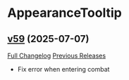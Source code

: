# AppearanceTooltip

## [v59](https://github.com/kemayo/wow-appearancetooltip/tree/v59) (2025-07-07)
[Full Changelog](https://github.com/kemayo/wow-appearancetooltip/compare/v58...v59) [Previous Releases](https://github.com/kemayo/wow-appearancetooltip/releases)

- Fix error when entering combat  
